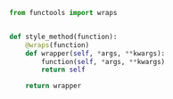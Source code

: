 <a name="ref:style_method"></a>

```python linenums="1"
from functools import wraps


def style_method(function):
    @wraps(function)
    def wrapper(self, *args, **kwargs):
        function(self, *args, **kwargs)
        return self

    return wrapper
```


